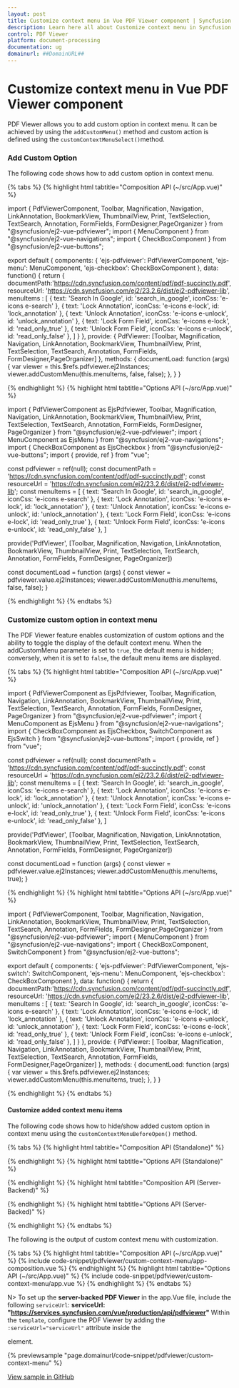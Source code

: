 ```yaml
---
layout: post
title: Customize context menu in Vue PDF Viewer component | Syncfusion
description: Learn here all about Customize context menu in Syncfusion Vue PDF Viewer component of Syncfusion Essential JS 2 and more.
control: PDF Viewer
platform: document-processing
documentation: ug
domainurl: ##DomainURL##
---
```


# Customize context menu in Vue PDF Viewer component

PDF Viewer allows you to add custom option in context menu. It can be achieved by using the `addCustomMenu()` method and custom action is defined using the `customContextMenuSelect()`method.

### Add Custom Option

The following code shows how to add custom option in context menu.

{% tabs %}
{% highlight html tabtitle="Composition API (~/src/App.vue)" %}

import { PdfViewerComponent, Toolbar, Magnification, Navigation, LinkAnnotation, BookmarkView, ThumbnailView, Print,
         TextSelection, TextSearch, Annotation, FormFields, FormDesigner,PageOrganizer } from "@syncfusion/ej2-vue-pdfviewer";
import { MenuComponent } from "@syncfusion/ej2-vue-navigations";
import { CheckBoxComponent } from "@syncfusion/ej2-vue-buttons";

export default {
    components: {
        'ejs-pdfviewer': PdfViewerComponent,
        'ejs-menu': MenuComponent,
        'ejs-checkbox': CheckBoxComponent
    },
    data: function() {
        return {
			documentPath:'https://cdn.syncfusion.com/content/pdf/pdf-succinctly.pdf',
            resourceUrl: 'https://cdn.syncfusion.com/ej2/23.2.6/dist/ej2-pdfviewer-lib',
            menuItems : [
            {
                text: 'Search In Google',
                id: 'search_in_google',
                iconCss: 'e-icons e-search'
            },
            {
                text: 'Lock Annotation',
                iconCss: 'e-icons e-lock',
                id: 'lock_annotation'
            },
            {
                text: 'Unlock Annotation',
                iconCss: 'e-icons e-unlock',
                id: 'unlock_annotation'
            },
            {
                text: 'Lock Form Field',
                iconCss: 'e-icons e-lock',
                id: 'read_only_true'
            },
            {
                text: 'Unlock Form Field',
                iconCss: 'e-icons e-unlock',
                id: 'read_only_false'
            },
        ]
        }
    },
	provide: {
      PdfViewer: [Toolbar, Magnification, Navigation, LinkAnnotation, BookmarkView, ThumbnailView, Print, TextSelection, TextSearch, Annotation, FormFields, FormDesigner,PageOrganizer]
    },
    methods: {
    documentLoad: function (args) {
        var viewer = this.$refs.pdfviewer.ej2Instances;
        viewer.addCustomMenu(this.menuItems, false, false);
    },
  }
}

{% endhighlight %}
{% highlight html tabtitle="Options API (~/src/App.vue)" %}


import {
  PdfViewerComponent as EjsPdfviewer, Toolbar, Magnification, Navigation, LinkAnnotation, BookmarkView, ThumbnailView, Print,
  TextSelection, TextSearch, Annotation, FormFields, FormDesigner, PageOrganizer
} from "@syncfusion/ej2-vue-pdfviewer";
import { MenuComponent as EjsMenu } from "@syncfusion/ej2-vue-navigations";
import { CheckBoxComponent as EjsCheckbox } from "@syncfusion/ej2-vue-buttons";
import { provide, ref } from "vue";

const pdfviewer = ref(null);
const documentPath = 'https://cdn.syncfusion.com/content/pdf/pdf-succinctly.pdf';
const resourceUrl = 'https://cdn.syncfusion.com/ej2/23.2.6/dist/ej2-pdfviewer-lib';
const menuItems = [
  {
    text: 'Search In Google',
    id: 'search_in_google',
    iconCss: 'e-icons e-search'
  },
  {
    text: 'Lock Annotation',
    iconCss: 'e-icons e-lock',
    id: 'lock_annotation'
  },
  {
    text: 'Unlock Annotation',
    iconCss: 'e-icons e-unlock',
    id: 'unlock_annotation'
  },
  {
    text: 'Lock Form Field',
    iconCss: 'e-icons e-lock',
    id: 'read_only_true'
  },
  {
    text: 'Unlock Form Field',
    iconCss: 'e-icons e-unlock',
    id: 'read_only_false'
  },
]

provide('PdfViewer', [Toolbar, Magnification, Navigation, LinkAnnotation, BookmarkView, ThumbnailView, Print, TextSelection, TextSearch, Annotation, FormFields, FormDesigner, PageOrganizer])

const documentLoad = function (args) {
  const viewer = pdfviewer.value.ej2Instances;
  viewer.addCustomMenu(this.menuItems, false, false);
}

{% endhighlight %}
{% endtabs %}

### Customize custom option in context menu

The PDF Viewer feature enables customization of custom options and the ability to toggle the display of the default context menu. When the addCustomMenu parameter is set to `true`, the default menu is hidden; conversely, when it is set to `false`, the default menu items are displayed.

{% tabs %}
{% highlight html tabtitle="Composition API (~/src/App.vue)" %}


import {
  PdfViewerComponent as EjsPdfviewer, Toolbar, Magnification, Navigation, LinkAnnotation, BookmarkView, ThumbnailView, Print,
  TextSelection, TextSearch, Annotation, FormFields, FormDesigner, PageOrganizer
} from "@syncfusion/ej2-vue-pdfviewer";
import { MenuComponent as EjsMenu } from "@syncfusion/ej2-vue-navigations";
import { CheckBoxComponent as EjsCheckbox, SwitchComponent as EjsSwitch } from "@syncfusion/ej2-vue-buttons";
import { provide, ref } from "vue";

const pdfviewer = ref(null);
const documentPath = 'https://cdn.syncfusion.com/content/pdf/pdf-succinctly.pdf';
const resourceUrl = 'https://cdn.syncfusion.com/ej2/23.2.6/dist/ej2-pdfviewer-lib';
const menuItems = [
  {
    text: 'Search In Google',
    id: 'search_in_google',
    iconCss: 'e-icons e-search'
  },
  {
    text: 'Lock Annotation',
    iconCss: 'e-icons e-lock',
    id: 'lock_annotation'
  },
  {
    text: 'Unlock Annotation',
    iconCss: 'e-icons e-unlock',
    id: 'unlock_annotation'
  },
  {
    text: 'Lock Form Field',
    iconCss: 'e-icons e-lock',
    id: 'read_only_true'
  },
  {
    text: 'Unlock Form Field',
    iconCss: 'e-icons e-unlock',
    id: 'read_only_false'
  },
]


provide('PdfViewer', [Toolbar, Magnification, Navigation, LinkAnnotation, BookmarkView, ThumbnailView,
  Print, TextSelection, TextSearch, Annotation, FormFields, FormDesigner, PageOrganizer])

const documentLoad = function (args) {
  const viewer = pdfviewer.value.ej2Instances;
  viewer.addCustomMenu(this.menuItems, true);
}

{% endhighlight %}
{% highlight html tabtitle="Options API (~/src/App.vue)" %}

import { PdfViewerComponent, Toolbar, Magnification, Navigation, LinkAnnotation, BookmarkView, ThumbnailView, Print,
         TextSelection, TextSearch, Annotation, FormFields, FormDesigner,PageOrganizer } from "@syncfusion/ej2-vue-pdfviewer";
import { MenuComponent } from "@syncfusion/ej2-vue-navigations";
import { CheckBoxComponent, SwitchComponent } from "@syncfusion/ej2-vue-buttons";

export default {
    components: {
        'ejs-pdfviewer': PdfViewerComponent,
        'ejs-switch': SwitchComponent,
        'ejs-menu': MenuComponent,
        'ejs-checkbox': CheckBoxComponent
    },
    data: function() {
        return {
			documentPath:'https://cdn.syncfusion.com/content/pdf/pdf-succinctly.pdf',
            resourceUrl: 'https://cdn.syncfusion.com/ej2/23.2.6/dist/ej2-pdfviewer-lib',
            menuItems : [
            {
                text: 'Search In Google',
                id: 'search_in_google',
                iconCss: 'e-icons e-search'
            },
            {
                text: 'Lock Annotation',
                iconCss: 'e-icons e-lock',
                id: 'lock_annotation'
            },
            {
                text: 'Unlock Annotation',
                iconCss: 'e-icons e-unlock',
                id: 'unlock_annotation'
            },
            {
                text: 'Lock Form Field',
                iconCss: 'e-icons e-lock',
                id: 'read_only_true'
            },
            {
                text: 'Unlock Form Field',
                iconCss: 'e-icons e-unlock',
                id: 'read_only_false'
            },
        ]
        }
    },
	provide: {
      PdfViewer: [ Toolbar, Magnification, Navigation, LinkAnnotation, BookmarkView, ThumbnailView,
                   Print, TextSelection, TextSearch, Annotation, FormFields, FormDesigner,PageOrganizer]
    },
    methods: {
    documentLoad: function (args) {
        var viewer = this.$refs.pdfviewer.ej2Instances;
        viewer.addCustomMenu(this.menuItems, true);
    },
  }
}

{% endhighlight %}
{% endtabs %}

#### Customize added context menu items

The following code shows how to hide/show added custom option in context menu using the `customContextMenuBeforeOpen()` method.

{% tabs %}
{% highlight html tabtitle="Composition API (Standalone)" %}

{% endhighlight %}
{% highlight html tabtitle="Options API (Standalone)" %}

<template>
  <div id="app">
    <ul>
      <ejs-checkbox label='Hide Default Context Menu' id="enable" @change="contextmenuHelper"
        checked="false"></ejs-checkbox>
      <ejs-checkbox label='Add Custom option at bottom' id="position" @change="contextmenuHelper"
        checked="false"></ejs-checkbox>
    </ul>
    <ejs-pdfviewer id="pdfViewer" ref="pdfviewer" :resourceUrl="resourceUrl" :documentPath="documentPath"
      :documentLoad="documentLoad" :customContextMenuBeforeOpen="customContextMenuBeforeOpen"
      :customContextMenuSelect="customContextMenuSelect">
    </ejs-pdfviewer>
  </div>
</template>

<script>
import { PdfViewerComponent, Toolbar, Magnification, Navigation, LinkAnnotation, BookmarkView, ThumbnailView, Print, TextSelection, TextSearch, Annotation, FormFields, FormDesigner, PageOrganizer } from "@syncfusion/ej2-vue-pdfviewer";
import { MenuComponent } from "@syncfusion/ej2-vue-navigations";
import { CheckBoxComponent } from "@syncfusion/ej2-vue-buttons";

export default {
  name: "App",
  components: {
    'ejs-pdfviewer': PdfViewerComponent,
    'ejs-menu': MenuComponent,
    'ejs-checkbox': CheckBoxComponent
  },
  data: function () {
    return {
      documentPath: 'https://cdn.syncfusion.com/content/pdf/pdf-succinctly.pdf',
      resourceUrl: 'https://cdn.syncfusion.com/ej2/23.2.6/dist/ej2-pdfviewer-lib',
      menuItems: [
        {
          text: 'Search In Google',
          id: 'search_in_google',
          iconCss: 'e-icons e-search'
        },
        {
          text: 'Lock Annotation',
          iconCss: 'e-icons e-lock',
          id: 'lock_annotation'
        },
        {
          text: 'Unlock Annotation',
          iconCss: 'e-icons e-unlock',
          id: 'unlock_annotation'
        },
        {
          text: 'Lock Form Field',
          iconCss: 'e-icons e-lock',
          id: 'read_only_true'
        },
        {
          text: 'Unlock Form Field',
          iconCss: 'e-icons e-unlock',
          id: 'read_only_false'
        },
      ]
    }
  },
  provide: {
    PdfViewer: [Toolbar, Magnification, Navigation, LinkAnnotation, BookmarkView, ThumbnailView, Print,
      TextSelection, TextSearch, Annotation, FormFields, FormDesigner, PageOrganizer]
  },
  methods: {
    documentLoad: function (args) {
      let viewer = this.$refs.pdfviewer.ej2Instances;
      viewer.addCustomMenu(this.menuItems, false, false);
    },
    customContextMenuSelect: function (args) {
      let viewer = this.$refs.pdfviewer.ej2Instances;
      switch (args.id) {
        case 'search_in_google':
          for (let i = 0; i < viewer.textSelectionModule.selectionRangeArray.length; i++) {
            let content = viewer.textSelectionModule.selectionRangeArray[i].textContent;
            if ((viewer.textSelectionModule.isTextSelection) && (/\S/.test(content))) {
              window.open('http://google.com/search?q=' + content);
            }
          }
          break;
        case 'lock_annotation':
          this.lockAnnotations(args);
          break;
        case 'unlock_annotation':
          this.unlockAnnotations(args);
          break;
        case 'read_only_true':
          this.setReadOnlyTrue(args);
          break;
        case 'read_only_false':
          this.setReadOnlyFalse(args);
          break;
        default:
          break;
      }
    },

    customContextMenuBeforeOpen: function (args) {
      let viewer = this.$refs.pdfviewer.ej2Instances;
      for (let i = 0; i < args.ids.length; i++) {
        let search = document.getElementById(args.ids[i]);
        if (search) {
          search.style.display = 'none';
          if (args.ids[i] === 'search_in_google' && (viewer.textSelectionModule) && viewer.textSelectionModule.isTextSelection) {
            search.style.display = 'block';
          } else if (args.ids[i] === "lock_annotation" || args.ids[i] === "unlock_annotation") {
            let isLockOption = args.ids[i] === "lock_annotation";
            for (let j = 0; j < viewer.selectedItems.annotations.length; j++) {
              let selectedAnnotation = viewer.selectedItems.annotations[j];
              if (selectedAnnotation && selectedAnnotation.annotationSettings) {
                let shouldDisplay = (isLockOption && !selectedAnnotation.annotationSettings.isLock) ||
                  (!isLockOption && selectedAnnotation.annotationSettings.isLock);
                search.style.display = shouldDisplay ? 'block' : 'none';
              }
            }
          } else if ((args.ids[i] === "read_only_true" || args.ids[i] === "read_only_false") && viewer.selectedItems.formFields.length !== 0) {
            let isReadOnlyOption = args.ids[i] === "read_only_true";
            for (let j = 0; j < viewer.selectedItems.formFields.length; j++) {
              let selectedFormFields = viewer.selectedItems.formFields[j];
              if (selectedFormFields) {
                let selectedFormField = viewer.selectedItems.formFields[j].isReadonly;
                let displayMenu = (isReadOnlyOption && !selectedFormField) || (!isReadOnlyOption && selectedFormField);
                search.style.display = displayMenu ? 'block' : 'none';
              }
            }
          } else if (args.ids[i] === 'formfield properties' && viewer.selectedItems.formFields.length !== 0) {
            search.style.display = 'block';
          }
        }
      }
    },

    lockAnnotations: function (args) {
      let viewer = this.$refs.pdfviewer.ej2Instances;
      for (let i = 0; i < viewer.annotationCollection.length; i++) {
        if (viewer.annotationCollection[i].uniqueKey === viewer.selectedItems.annotations[0].id) {
          viewer.annotationCollection[i].annotationSettings.isLock = true;
          viewer.annotationCollection[i].isCommentLock = true;
          viewer.annotation.editAnnotation(viewer.annotationCollection[i]);
        }
        args.cancel = false;
      }
    },

    unlockAnnotations: function (args) {
      let viewer = this.$refs.pdfviewer.ej2Instances;
      for (let i = 0; i < viewer.annotationCollection.length; i++) {
        if (viewer.annotationCollection[i].uniqueKey === viewer.selectedItems.annotations[0].id) {
          viewer.annotationCollection[i].annotationSettings.isLock = false;
          viewer.annotationCollection[i].isCommentLock = false;
          viewer.annotation.editAnnotation(viewer.annotationCollection[i]);
        }
        args.cancel = false;
      }
    },

    setReadOnlyTrue: function (args) {
      let viewer = this.$refs.pdfviewer.ej2Instances;
      let selectedFormFields = viewer.selectedItems.formFields;
      for (let i = 0; i < selectedFormFields.length; i++) {
        let selectedFormField = selectedFormFields[i];
        if (selectedFormField) {
          viewer.formDesignerModule.updateFormField(selectedFormField, {
            isReadOnly: true,
          });
        }
        args.cancel = false;
      }
    },

    setReadOnlyFalse: function (args) {
      let viewer = this.$refs.pdfviewer.ej2Instances;
      let selectedFormFields = viewer.selectedItems.formFields;
      for (let i = 0; i < selectedFormFields.length; i++) {
        let selectedFormField = selectedFormFields[i];
        if (selectedFormField) {
          viewer.formDesignerModule.updateFormField(selectedFormField, {
            isReadOnly: false,
          });
        }
        args.cancel = false;
      }
    },

    contextmenuHelper: function (args) {
      let viewer = this.$refs.pdfviewer.ej2Instances;
      viewer.addCustomMenu(this.menuItems, enable.checked, position.checked);
    },
  }
};
</script>

{% endhighlight %}
{% highlight html tabtitle="Composition API (Server-Backend)" %}

<template>
  <div id="app">
    <ul>
      <ejs-checkbox label='Hide Default Context Menu' id="enable" @change="contextmenuHelper"
        checked="false"></ejs-checkbox>
      <ejs-checkbox label='Add Custom option at bottom' id="position" @change="contextmenuHelper"
        checked="false"></ejs-checkbox>
    </ul>
    <ejs-pdfviewer id="pdfViewer" ref="pdfviewer" :serviceUrl="serviceUrl" :documentPath="documentPath"
      :documentLoad="documentLoad" :customContextMenuBeforeOpen="customContextMenuBeforeOpen"
      :customContextMenuSelect="customContextMenuSelect">
    </ejs-pdfviewer>
  </div>
</template>
<script setup>
import {
  PdfViewerComponent as EjsPdfviewer, Toolbar, Magnification, Navigation, LinkAnnotation, BookmarkView, ThumbnailView, Print,
  TextSelection, TextSearch, Annotation, FormFields, FormDesigner, PageOrganizer
} from "@syncfusion/ej2-vue-pdfviewer";
import { MenuComponent as EjsMenu } from "@syncfusion/ej2-vue-navigations";
import { CheckBoxComponent as EjsCheckbox } from "@syncfusion/ej2-vue-buttons";
import { provide, ref } from "vue";

const pdfviewer = ref(null);
const documentPath = 'https://cdn.syncfusion.com/content/pdf/pdf-succinctly.pdf';
const serviceUrl = "https://services.syncfusion.com/vue/production/api/pdfviewer";
const menuItems = [
  {
    text: 'Search In Google',
    id: 'search_in_google',
    iconCss: 'e-icons e-search'
  },
  {
    text: 'Lock Annotation',
    iconCss: 'e-icons e-lock',
    id: 'lock_annotation'
  },
  {
    text: 'Unlock Annotation',
    iconCss: 'e-icons e-unlock',
    id: 'unlock_annotation'
  },
  {
    text: 'Lock Form Field',
    iconCss: 'e-icons e-lock',
    id: 'read_only_true'
  },
  {
    text: 'Unlock Form Field',
    iconCss: 'e-icons e-unlock',
    id: 'read_only_false'
  },
]

provide('PdfViewer', [Toolbar, Magnification, Navigation, LinkAnnotation, BookmarkView, ThumbnailView, Print,
  TextSelection, TextSearch, Annotation, FormFields, FormDesigner, PageOrganizer])

const documentLoad = function (args) {
  let viewer = pdfviewer.value.ej2Instances;
  viewer.addCustomMenu(menuItems, false, false);
}
const customContextMenuSelect = function (args) {
  let viewer = pdfviewer.value.ej2Instances;
  switch (args.id) {
    case 'search_in_google':
      for (let i = 0; i < viewer.textSelectionModule.selectionRangeArray.length; i++) {
        let content = viewer.textSelectionModule.selectionRangeArray[i].textContent;
        if ((viewer.textSelectionModule.isTextSelection) && (/\S/.test(content))) {
          window.open('http://google.com/search?q=' + content);
        }
      }
      break;
    case 'lock_annotation':
      lockAnnotations(args);
      break;
    case 'unlock_annotation':
      unlockAnnotations(args);
      break;
    case 'read_only_true':
      setReadOnlyTrue(args);
      break;
    case 'read_only_false':
      setReadOnlyFalse(args);
      break;
    default:
      break;
  }
}

const customContextMenuBeforeOpen = function (args) {
  let viewer = pdfviewer.value.ej2Instances;
  for (let i = 0; i < args.ids.length; i++) {
    let search = document.getElementById(args.ids[i]);
    if (search) {
      search.style.display = 'none';
      if (args.ids[i] === 'search_in_google' && (viewer.textSelectionModule) && viewer.textSelectionModule.isTextSelection) {
        search.style.display = 'block';
      } else if (args.ids[i] === "lock_annotation" || args.ids[i] === "unlock_annotation") {
        let isLockOption = args.ids[i] === "lock_annotation";
        for (let j = 0; j < viewer.selectedItems.annotations.length; j++) {
          let selectedAnnotation = viewer.selectedItems.annotations[j];
          if (selectedAnnotation && selectedAnnotation.annotationSettings) {
            let shouldDisplay = (isLockOption && !selectedAnnotation.annotationSettings.isLock) ||
              (!isLockOption && selectedAnnotation.annotationSettings.isLock);
            search.style.display = shouldDisplay ? 'block' : 'none';
          }
        }
      } else if ((args.ids[i] === "read_only_true" || args.ids[i] === "read_only_false") && viewer.selectedItems.formFields.length !== 0) {
        let isReadOnlyOption = args.ids[i] === "read_only_true";
        for (let j = 0; j < viewer.selectedItems.formFields.length; j++) {
          let selectedFormFields = viewer.selectedItems.formFields[j];
          if (selectedFormFields) {
            let selectedFormField = viewer.selectedItems.formFields[j].isReadonly;
            let displayMenu = (isReadOnlyOption && !selectedFormField) || (!isReadOnlyOption && selectedFormField);
            search.style.display = displayMenu ? 'block' : 'none';
          }
        }
      } else if (args.ids[i] === 'formfield properties' && viewer.selectedItems.formFields.length !== 0) {
        search.style.display = 'block';
      }
    }
  }
}

const lockAnnotations = function (args) {
  let viewer = pdfviewer.value.ej2Instances;
  for (let i = 0; i < viewer.annotationCollection.length; i++) {
    if (viewer.annotationCollection[i].uniqueKey === viewer.selectedItems.annotations[0].id) {
      viewer.annotationCollection[i].annotationSettings.isLock = true;
      viewer.annotationCollection[i].isCommentLock = true;
      viewer.annotation.editAnnotation(viewer.annotationCollection[i]);
    }
    args.cancel = false;
  }
}

const unlockAnnotations = function (args) {
  let viewer = pdfviewer.value.ej2Instances;
  for (let i = 0; i < viewer.annotationCollection.length; i++) {
    if (viewer.annotationCollection[i].uniqueKey === viewer.selectedItems.annotations[0].id) {
      viewer.annotationCollection[i].annotationSettings.isLock = false;
      viewer.annotationCollection[i].isCommentLock = false;
      viewer.annotation.editAnnotation(viewer.annotationCollection[i]);
    }
    args.cancel = false;
  }
}

const setReadOnlyTrue = function (args) {
  let viewer = pdfviewer.value.ej2Instances;
  let selectedFormFields = viewer.selectedItems.formFields;
  for (let i = 0; i < selectedFormFields.length; i++) {
    let selectedFormField = selectedFormFields[i];
    if (selectedFormField) {
      viewer.formDesignerModule.updateFormField(selectedFormField, {
        isReadOnly: true,
      });
    }
    args.cancel = false;
  }
}

const setReadOnlyFalse = function (args) {
  let viewer = pdfviewer.value.ej2Instances;
  let selectedFormFields = viewer.selectedItems.formFields;
  for (let i = 0; i < selectedFormFields.length; i++) {
    let selectedFormField = selectedFormFields[i];
    if (selectedFormField) {
      viewer.formDesignerModule.updateFormField(selectedFormField, {
        isReadOnly: false,
      });
    }
    args.cancel = false;
  }
}

const contextmenuHelper = function (args) {
  let viewer = pdfviewer.value.ej2Instances;
  viewer.addCustomMenu(menuItems, enable.checked, position.checked);
}

</script>

{% endhighlight %}
{% highlight html tabtitle="Options API (Server-Backed)" %}

<template>
  <div id="app">
    <ul>
      <ejs-checkbox label='Hide Default Context Menu' id="enable" @change="contextmenuHelper"
        checked="false"></ejs-checkbox>
      <ejs-checkbox label='Add Custom option at bottom' id="position" @change="contextmenuHelper"
        checked="false"></ejs-checkbox>
    </ul>
    <ejs-pdfviewer id="pdfViewer" ref="pdfviewer" :serviceUrl="serviceUrl" :documentPath="documentPath"
      :documentLoad="documentLoad" :customContextMenuBeforeOpen="customContextMenuBeforeOpen"
      :customContextMenuSelect="customContextMenuSelect">
    </ejs-pdfviewer>
  </div>
</template>
<script>
import {
  PdfViewerComponent, Toolbar, Magnification, Navigation, LinkAnnotation, BookmarkView, ThumbnailView, Print,
  TextSelection, TextSearch, Annotation, FormFields, FormDesigner, PageOrganizer
} from "@syncfusion/ej2-vue-pdfviewer";
import { MenuComponent } from "@syncfusion/ej2-vue-navigations";
import { CheckBoxComponent } from "@syncfusion/ej2-vue-buttons";

export default {
  name: "App",
  components: {
    'ejs-pdfviewer': PdfViewerComponent,
    'ejs-menu': MenuComponent,
    'ejs-checkbox': CheckBoxComponent
  },
  data: function () {
    return {
      documentPath: 'https://cdn.syncfusion.com/content/pdf/pdf-succinctly.pdf',
      serviceUrl: "https://services.syncfusion.com/vue/production/api/pdfviewer",
      menuItems: [
        {
          text: 'Search In Google',
          id: 'search_in_google',
          iconCss: 'e-icons e-search'
        },
        {
          text: 'Lock Annotation',
          iconCss: 'e-icons e-lock',
          id: 'lock_annotation'
        },
        {
          text: 'Unlock Annotation',
          iconCss: 'e-icons e-unlock',
          id: 'unlock_annotation'
        },
        {
          text: 'Lock Form Field',
          iconCss: 'e-icons e-lock',
          id: 'read_only_true'
        },
        {
          text: 'Unlock Form Field',
          iconCss: 'e-icons e-unlock',
          id: 'read_only_false'
        },
      ]
    }
  },
  provide: {
    PdfViewer: [Toolbar, Magnification, Navigation, LinkAnnotation, BookmarkView, ThumbnailView, Print,
      TextSelection, TextSearch, Annotation, FormFields, FormDesigner, PageOrganizer]
  },
  methods: {
    documentLoad: function (args) {
      let viewer = this.$refs.pdfviewer.ej2Instances;
      viewer.addCustomMenu(this.menuItems, false, false);
    },
    customContextMenuSelect: function (args) {
      let viewer = this.$refs.pdfviewer.ej2Instances;
      switch (args.id) {
        case 'search_in_google':
          for (let i = 0; i < viewer.textSelectionModule.selectionRangeArray.length; i++) {
            let content = viewer.textSelectionModule.selectionRangeArray[i].textContent;
            if ((viewer.textSelectionModule.isTextSelection) && (/\S/.test(content))) {
              window.open('http://google.com/search?q=' + content);
            }
          }
          break;
        case 'lock_annotation':
          this.lockAnnotations(args);
          break;
        case 'unlock_annotation':
          this.unlockAnnotations(args);
          break;
        case 'read_only_true':
          this.setReadOnlyTrue(args);
          break;
        case 'read_only_false':
          this.setReadOnlyFalse(args);
          break;
        default:
          break;
      }
    },

    customContextMenuBeforeOpen: function (args) {
      let viewer = this.$refs.pdfviewer.ej2Instances;
      for (let i = 0; i < args.ids.length; i++) {
        let search = document.getElementById(args.ids[i]);
        if (search) {
          search.style.display = 'none';
          if (args.ids[i] === 'search_in_google' && (viewer.textSelectionModule) && viewer.textSelectionModule.isTextSelection) {
            search.style.display = 'block';
          } else if (args.ids[i] === "lock_annotation" || args.ids[i] === "unlock_annotation") {
            let isLockOption = args.ids[i] === "lock_annotation";
            for (let j = 0; j < viewer.selectedItems.annotations.length; j++) {
              let selectedAnnotation = viewer.selectedItems.annotations[j];
              if (selectedAnnotation && selectedAnnotation.annotationSettings) {
                let shouldDisplay = (isLockOption && !selectedAnnotation.annotationSettings.isLock) ||
                  (!isLockOption && selectedAnnotation.annotationSettings.isLock);
                search.style.display = shouldDisplay ? 'block' : 'none';
              }
            }
          } else if ((args.ids[i] === "read_only_true" || args.ids[i] === "read_only_false") && viewer.selectedItems.formFields.length !== 0) {
            let isReadOnlyOption = args.ids[i] === "read_only_true";
            for (let j = 0; j < viewer.selectedItems.formFields.length; j++) {
              let selectedFormFields = viewer.selectedItems.formFields[j];
              if (selectedFormFields) {
                let selectedFormField = viewer.selectedItems.formFields[j].isReadonly;
                let displayMenu = (isReadOnlyOption && !selectedFormField) || (!isReadOnlyOption && selectedFormField);
                search.style.display = displayMenu ? 'block' : 'none';
              }
            }
          } else if (args.ids[i] === 'formfield properties' && viewer.selectedItems.formFields.length !== 0) {
            search.style.display = 'block';
          }
        }
      }
    },

    lockAnnotations: function (args) {
      let viewer = this.$refs.pdfviewer.ej2Instances;
      for (let i = 0; i < viewer.annotationCollection.length; i++) {
        if (viewer.annotationCollection[i].uniqueKey === viewer.selectedItems.annotations[0].id) {
          viewer.annotationCollection[i].annotationSettings.isLock = true;
          viewer.annotationCollection[i].isCommentLock = true;
          viewer.annotation.editAnnotation(viewer.annotationCollection[i]);
        }
        args.cancel = false;
      }
    },

    unlockAnnotations: function (args) {
      let viewer = this.$refs.pdfviewer.ej2Instances;
      for (let i = 0; i < viewer.annotationCollection.length; i++) {
        if (viewer.annotationCollection[i].uniqueKey === viewer.selectedItems.annotations[0].id) {
          viewer.annotationCollection[i].annotationSettings.isLock = false;
          viewer.annotationCollection[i].isCommentLock = false;
          viewer.annotation.editAnnotation(viewer.annotationCollection[i]);
        }
        args.cancel = false;
      }
    },

    setReadOnlyTrue: function (args) {
      let viewer = this.$refs.pdfviewer.ej2Instances;
      let selectedFormFields = viewer.selectedItems.formFields;
      for (let i = 0; i < selectedFormFields.length; i++) {
        let selectedFormField = selectedFormFields[i];
        if (selectedFormField) {
          viewer.formDesignerModule.updateFormField(selectedFormField, {
            isReadOnly: true,
          });
        }
        args.cancel = false;
      }
    },

    setReadOnlyFalse: function (args) {
      let viewer = this.$refs.pdfviewer.ej2Instances;
      let selectedFormFields = viewer.selectedItems.formFields;
      for (let i = 0; i < selectedFormFields.length; i++) {
        let selectedFormField = selectedFormFields[i];
        if (selectedFormField) {
          viewer.formDesignerModule.updateFormField(selectedFormField, {
            isReadOnly: false,
          });
        }
        args.cancel = false;
      }
    },

    contextmenuHelper: function (args) {
      let viewer = this.$refs.pdfviewer.ej2Instances;
      viewer.addCustomMenu(this.menuItems, enable.checked, position.checked);
    },
  }
};
</script>

{% endhighlight %}
{% endtabs %}

The following is the output of custom context menu with customization.

{% tabs %}
{% highlight html tabtitle="Composition API (~/src/App.vue)" %}
{% include code-snippet/pdfviewer/custom-context-menu/app-composition.vue %}
{% endhighlight %}
{% highlight html tabtitle="Options API (~/src/App.vue)" %}
{% include code-snippet/pdfviewer/custom-context-menu/app.vue %}
{% endhighlight %}
{% endtabs %}

N> To set up the **server-backed PDF Viewer** in the app.Vue file, include the following `serviceUrl`:
**serviceUrl: "https://services.syncfusion.com/vue/production/api/pdfviewer"**
Within the `template`, configure the PDF Viewer by adding the `:serviceUrl="serviceUrl"` attribute inside the <div> element.

{% previewsample "page.domainurl/code-snippet/pdfviewer/custom-context-menu" %}

[View sample in GitHub](https://github.com/SyncfusionExamples/vue-pdf-viewer-examples/tree/master/How%20to/Customize%20context%20menu)